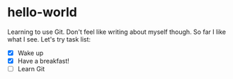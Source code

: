 # hello-world
Learning to use Git.
Don't feel like writing about myself though. So far I like what I see.
Let's try task list:
- [x] Wake up
- [x] Have a breakfast!
- [ ] Learn Git
